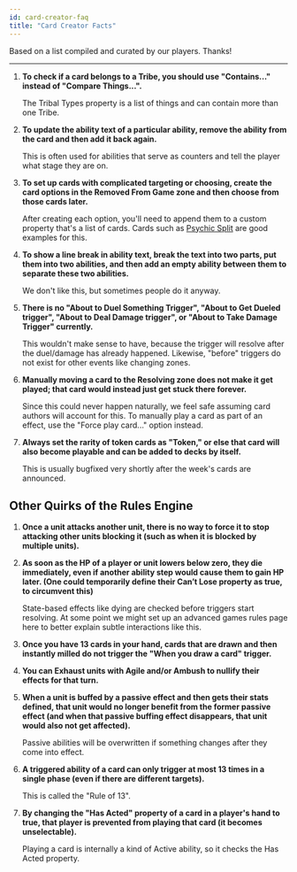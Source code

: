 ```yaml
---
id: card-creator-faq
title: "Card Creator Facts"
---
```


Based on a list compiled and curated by our players. Thanks!

---

1. **To check if a card belongs to a Tribe, you should use "Contains..." instead of "Compare Things...".**

   The Tribal Types property is a list of things and can contain more than one Tribe.

2. **To update the ability text of a particular ability, remove the ability from the card and then add it back again.**

   This is often used for abilities that serve as counters and tell the player what stage they are on.

3. **To set up cards with complicated targeting or choosing, create the card options in the Removed From Game zone and then choose from those cards later.**

   After creating each option, you'll need to append them to a custom property that's a list of cards. Cards such as [Psychic Split](https://files.collective.gg/p/cards/bdda0e10-e329-11ea-93a1-c9a316c39482-m.png) are good examples for this.

4. **To show a line break in ability text, break the text into two parts, put them into two abilities, and then add an empty ability between them to separate these two abilities.**

   We don't like this, but sometimes people do it anyway. 

5. **There is no "About to Duel Something Trigger", "About to Get Dueled trigger", "About to Deal Damage trigger", or "About to Take Damage Trigger" currently.**

   This wouldn't make sense to have, because the trigger will resolve after the duel/damage has already happened. Likewise, "before" triggers do not exist for other events like changing zones.

6. **Manually moving a card to the Resolving zone does not make it get played; that card would instead just get stuck there forever.**

   Since this could never happen naturally, we feel safe assuming card authors will account for this. To manually play a card as part of an effect, use the "Force play card..." option instead.

7. **Always set the rarity of token cards as "Token," or else that card will also become playable and can be added to decks by itself.**

   This is usually bugfixed very shortly after the week's cards are announced.

## Other Quirks of the Rules Engine

1. **Once a unit attacks another unit, there is no way to force it to stop attacking other units blocking it (such as when it is blocked by multiple units).**

2. **As soon as the HP of a player or unit lowers below zero, they die immediately, even if another ability step would cause them to gain HP later. (One could temporarily define their Can’t Lose property as true, to circumvent this)**

   State-based effects like dying are checked before triggers start resolving. At some point we might set up an advanced games rules page here to better explain subtle interactions like this.

3. **Once you have 13 cards in your hand, cards that are drawn and then instantly milled do not trigger the "When you draw a card" trigger.**

4. **You can Exhaust units with Agile and/or Ambush to nullify their effects for that turn.**

5. **When a unit is buffed by a passive effect and then gets their stats defined, that unit would no longer benefit from the former passive effect (and when that passive buffing effect disappears, that unit would also not get affected).**

   Passive abilities will be overwritten if something changes after they come into effect.

6. **A triggered ability of a card can only trigger at most 13 times in a single phase (even if there are different targets).**

   This is called the "Rule of 13".

7. **By changing the "Has Acted" property of a card in a player's hand to true, that player is prevented from playing that card (it becomes unselectable).**

   Playing a card is internally a kind of Active ability, so it checks the Has Acted property.

